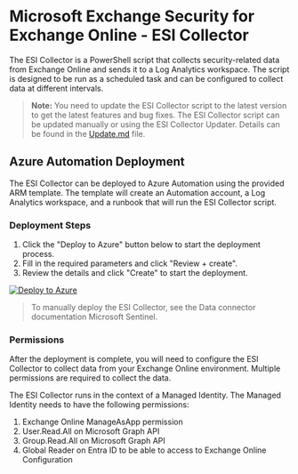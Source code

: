 # Microsoft Exchange Security for Exchange Online - ESI Collector

The ESI Collector is a PowerShell script that collects security-related data from Exchange Online and sends it to a Log Analytics workspace. The script is designed to be run as a scheduled task and can be configured to collect data at different intervals.

> **Note:** You need to update the ESI Collector script to the latest version to get the latest features and bug fixes. The ESI Collector script can be updated manually or using the ESI Collector Updater. Details can be found in the [Update.md](Update.md) file.

## Azure Automation Deployment

The ESI Collector can be deployed to Azure Automation using the provided ARM template. The template will create an Automation account, a Log Analytics workspace, and a runbook that will run the ESI Collector script.

### Deployment Steps

1. Click the "Deploy to Azure" button below to start the deployment process.
2. Fill in the required parameters and click "Review + create".
3. Review the details and click "Create" to start the deployment.

[![Deploy to Azure](https://aka.ms/deploytoazurebutton)](https://aka.ms/sentinel-ESI-ExchangeCollector-azuredeploy)

> To manually deploy the ESI Collector, see the Data connector documentation Microsoft Sentinel.

### Permissions

After the deployment is complete, you will need to configure the ESI Collector to collect data from your Exchange Online environment. Multiple permissions are required to collect the data.

The ESI Collector runs in the context of a Managed Identity. The Managed Identity needs to have the following permissions:

1. Exchange Online ManageAsApp permission
2. User.Read.All on Microsoft Graph API
3. Group.Read.All on Microsoft Graph API
4. Global Reader on Entra ID to be able to access to Exchange Online Configuration